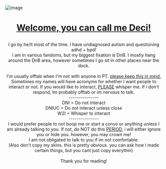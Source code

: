 ![image](https://github.com/INDIGNANCY/INDIGNANCY/assets/175076888/d8c9836d-ab21-468b-bdd2-097c7d4ca07e)
# <p align="center"> <ins>Welcome, you can call me Deci!</ins> <br />
<p align="center"> I go by he/it most of the time. I have undiagnosed autism and questioning adhd + bpd! <br />
I am in various fandoms, but my biggest fixation is DnB. I mostly hang around the DnB area, however sometimes I go sit in other places near the dock. <br />
  <br />
I'm usually offtab when I'm not with anyone in PT. <ins>please keep this in mind.</ins> <br />
Sometimes my names will have acronyms for whether I want people to interact or not. If you would like to interact, <ins>PLEASE</ins> whisper me. If i don't respond, Im probably offtab or im nervous to talk. <br />
--------------- <br />
DNI = Do not interact <br />
DNIUC = Do not interact unless close <br />
W2I = Whisper to interact <br />
--------------- <br />
I would prefer people to not boop me or start a convo or anything unless I am already talking to you. If not, do NOT do this <ins>PERIOD</ins>, i  will either ignore you or hide you. however, you may crown me! <br />
I am not obligated to talk to you if im not comfortable. <br />
(Also don't copy my skins. this is pretty obvious. you can ask how I made certain things, but you cant just copy everythin) <br />
<br />
Thank you for reading!
